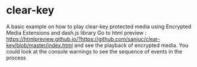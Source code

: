 # clear-key
A basic example on how to play clear-key protected media using Encrypted Media Extensions and dash.js library
Go to html preview : https://htmlpreview.github.io/?https://github.com/sanjuc/clear-key/blob/master/index.html and see the playback of encrypted media.
You could look at the console warnings to see the sequence of events in the process
